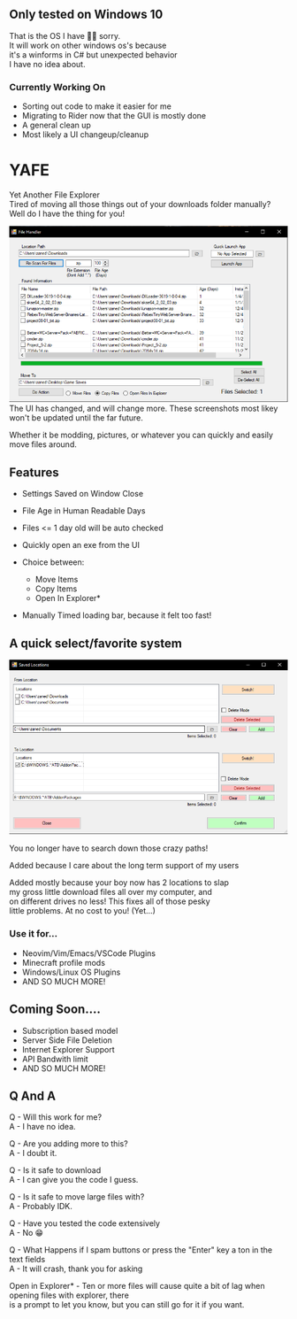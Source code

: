 ## Only tested on Windows 10
That is the OS I have 🤷‍♂️ sorry.</br>
It will work on other windows os's because</br>
it's a winforms in C# but unexpected behavior</br>
I have no idea about.

### Currently Working On
  - Sorting out code to make it easier for me
  - Migrating to Rider now that the GUI is mostly done
  - A general clean up
  - Most likely a UI changeup/cleanup

# YAFE
Yet Another File Explorer </br>
Tired of moving all those things out of your downloads folder manually?</br>
Well do I have the thing for you!

![picture of application with contents scanned](https://github.com/SRGTxTwinkie/YAFE/blob/main/Running.png?raw=true)
The UI has changed, and will change more. These screenshots most likey won't be updated until the far future.

Whether it be modding, pictures, or whatever you can quickly and easily move files around.

## Features

- Settings Saved on Window Close
- File Age in Human Readable Days
- Files <= 1 day old will be auto checked
- Quickly open an exe from the UI
- Choice between:

  - Move Items
  - Copy Items
  - Open In Explorer\*

- Manually Timed loading bar, because it felt too fast!


## A quick select/favorite system
![picture of application with favorites menu opened](https://github.com/SRGTxTwinkie/YAFE/blob/main/Favorites.png?raw=true)

<p>You no longer have to search down those crazy paths!</p>
<p>Added because I care about the long term support of my users</p>
<p>Added mostly because your boy now has 2 locations to slap  </br>
   my gross little download files all over my computer, and   </br>
   on different drives no less! This fixes all of those pesky </br>
   little problems. At no cost to you! (Yet...)
</p>    

### Use it for...
  - Neovim/Vim/Emacs/VSCode Plugins
  - Minecraft profile mods
  - Windows/Linux OS Plugins
  - AND SO MUCH MORE!

## Coming Soon....
  - Subscription based model
  - Server Side File Deletion
  - Internet Explorer Support
  - API Bandwith limit
  - AND SO MUCH MORE!

## Q And A

Q - Will this work for me? </br>
A - I have no idea.

Q - Are you adding more to this? </br>
A - I doubt it.

Q - Is it safe to download </br>
A - I can give you the code I guess.

Q - Is it safe to move large files with? </br>
A - Probably IDK.

Q - Have you tested the code extensively </br>
A - No :grin:

Q - What Happens if I spam buttons or press the "Enter" key a ton in the text fields </br>
A - It will crash, thank you for asking

Open in Explorer\* - Ten or more files will cause quite a bit of lag when opening files with explorer, there </br>
is a prompt to let you know, but you can still go for it if you want.
